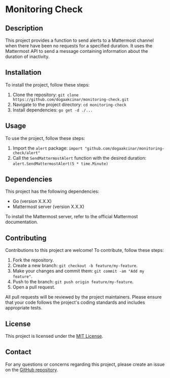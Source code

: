 # Monitoring Check

## Description
This project provides a function to send alerts to a Mattermost channel when there have been no requests for a specified duration. It uses the Mattermost API to send a message containing information about the duration of inactivity.

## Installation
To install the project, follow these steps:

1. Clone the repository: `git clone https://github.com/dogaakcinar/monitoring-check.git`
2. Navigate to the project directory: `cd monitoring-check`
3. Install dependencies: `go get -d ./...`

## Usage
To use the project, follow these steps:

1. Import the `alert` package: `import "github.com/dogaakcinar/monitoring-check/alert"`
2. Call the `SendMattermostAlert` function with the desired duration: `alert.SendMattermostAlert(5 * time.Minute)`

## Dependencies
This project has the following dependencies:

- Go (version X.X.X)
- Mattermost server (version X.X.X)

To install the Mattermost server, refer to the official Mattermost documentation.

## Contributing
Contributions to this project are welcome! To contribute, follow these steps:

1. Fork the repository.
2. Create a new branch: `git checkout -b feature/my-feature`.
3. Make your changes and commit them: `git commit -am "Add my feature"`.
4. Push to the branch: `git push origin feature/my-feature`.
5. Open a pull request.

All pull requests will be reviewed by the project maintainers. Please ensure that your code follows the project's coding standards and includes appropriate tests.

## License
This project is licensed under the [MIT License](https://opensource.org/licenses/MIT).

## Contact
For any questions or concerns regarding this project, please create an issue on the [GitHub repository](https://github.com/dogaakcinar/monitoring-check/issues).
